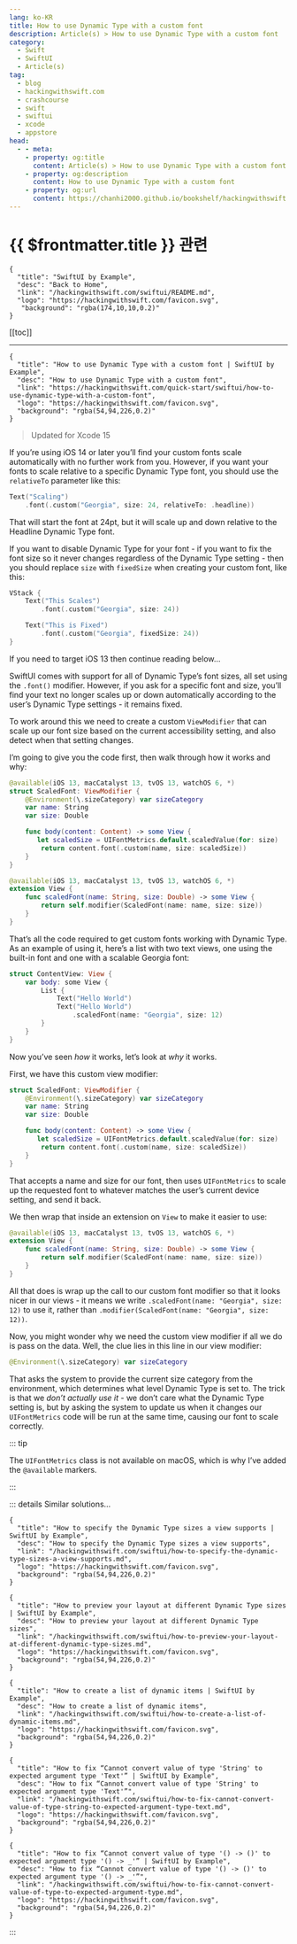 ```yaml
---
lang: ko-KR
title: How to use Dynamic Type with a custom font
description: Article(s) > How to use Dynamic Type with a custom font
category:
  - Swift
  - SwiftUI
  - Article(s)
tag: 
  - blog
  - hackingwithswift.com
  - crashcourse
  - swift
  - swiftui
  - xcode
  - appstore
head:
  - - meta:
    - property: og:title
      content: Article(s) > How to use Dynamic Type with a custom font
    - property: og:description
      content: How to use Dynamic Type with a custom font
    - property: og:url
      content: https://chanhi2000.github.io/bookshelf/hackingwithswift.com/swiftui/how-to-use-dynamic-type-with-a-custom-font.html
---
```


# {{ $frontmatter.title }} 관련

```component VPCard
{
  "title": "SwiftUI by Example",
  "desc": "Back to Home",
  "link": "/hackingwithswift.com/swiftui/README.md",
  "logo": "https://hackingwithswift.com/favicon.svg",
   "background": "rgba(174,10,10,0.2)"
}
```

[[toc]]

---

```component VPCard
{
  "title": "How to use Dynamic Type with a custom font | SwiftUI by Example",
  "desc": "How to use Dynamic Type with a custom font",
  "link": "https://hackingwithswift.com/quick-start/swiftui/how-to-use-dynamic-type-with-a-custom-font",
  "logo": "https://hackingwithswift.com/favicon.svg",
  "background": "rgba(54,94,226,0.2)"
}
```

> Updated for Xcode 15

If you’re using iOS 14 or later you’ll find your custom fonts scale automatically with no further work from you. However, if you want your fonts to scale relative to a specific Dynamic Type font, you should use the `relativeTo` parameter like this:

```swift
Text("Scaling")
    .font(.custom("Georgia", size: 24, relativeTo: .headline))
```

<VidStack src="https://hackingwithswift.com/img/books/quick-start/swiftui/how-to-use-dynamic-type-with-a-custom-font-1~dark.mp4" />

That will start the font at 24pt, but it will scale up and down relative to the Headline Dynamic Type font.

If you want to disable Dynamic Type for your font - if you want to fix the font size so it never changes regardless of the Dynamic Type setting - then you should replace `size` with `fixedSize` when creating your custom font, like this:

```swift
VStack {
    Text("This Scales")
        .font(.custom("Georgia", size: 24))

    Text("This is Fixed")
        .font(.custom("Georgia", fixedSize: 24))
}
```

If you need to target iOS 13 then continue reading below…

SwiftUI comes with support for all of Dynamic Type’s font sizes, all set using the `.font()` modifier. However, if you ask for a specific font and size, you’ll find your text no longer scales up or down automatically according to the user’s Dynamic Type settings - it remains fixed.

To work around this we need to create a custom `ViewModifier` that can scale up our font size based on the current accessibility setting, and also detect when that setting changes. 

I’m going to give you the code first, then walk through how it works and why:

```swift
@available(iOS 13, macCatalyst 13, tvOS 13, watchOS 6, *)
struct ScaledFont: ViewModifier {
    @Environment(\.sizeCategory) var sizeCategory
    var name: String
    var size: Double

    func body(content: Content) -> some View {
       let scaledSize = UIFontMetrics.default.scaledValue(for: size)
        return content.font(.custom(name, size: scaledSize))
    }
}

@available(iOS 13, macCatalyst 13, tvOS 13, watchOS 6, *)
extension View {
    func scaledFont(name: String, size: Double) -> some View {
        return self.modifier(ScaledFont(name: name, size: size))
    }
}
```

That’s all the code required to get custom fonts working with Dynamic Type. As an example of using it, here’s a list with two text views, one using the built-in font and one with a scalable Georgia font:

```swift
struct ContentView: View {
    var body: some View {
        List {
            Text("Hello World")
            Text("Hello World")
                .scaledFont(name: "Georgia", size: 12)
        }
    }
}
```

<VidStack src="https://hackingwithswift.com/img/books/quick-start/swiftui/how-to-use-dynamic-type-with-a-custom-font-2~dark.mp4" />

Now you’ve seen *how* it works, let’s look at *why* it works.

First, we have this custom view modifier:

```swift
struct ScaledFont: ViewModifier {
    @Environment(\.sizeCategory) var sizeCategory
    var name: String
    var size: Double

    func body(content: Content) -> some View {
       let scaledSize = UIFontMetrics.default.scaledValue(for: size)
        return content.font(.custom(name, size: scaledSize))
    }
}
```

That accepts a name and size for our font, then uses `UIFontMetrics` to scale up the requested font to whatever matches the user’s current device setting, and send it back.

We then wrap that inside an extension on `View` to make it easier to use:

```swift
@available(iOS 13, macCatalyst 13, tvOS 13, watchOS 6, *)
extension View {
    func scaledFont(name: String, size: Double) -> some View {
        return self.modifier(ScaledFont(name: name, size: size))
    }
}
```

All that does is wrap up the call to our custom font modifier so that it looks nicer in our views - it means we write `.scaledFont(name: "Georgia", size: 12)` to use it, rather than `.modifier(ScaledFont(name: "Georgia", size: 12))`.

Now, you might wonder why we need the custom view modifier if all we do is pass on the data. Well, the clue lies in this line in our view modifier:

```swift
@Environment(\.sizeCategory) var sizeCategory
```

That asks the system to provide the current size category from the environment, which determines what level Dynamic Type is set to. The trick is that we *don’t actually use it* - we don’t care what the Dynamic Type setting is, but by asking the system to update us when it changes our `UIFontMetrics` code will be run at the same time, causing our font to scale correctly.

::: tip

The `UIFontMetrics` class is not available on macOS, which is why I’ve added the `@available` markers.

:::

::: details Similar solutions…

```component VPCard
{ 
  "title": "How to specify the Dynamic Type sizes a view supports | SwiftUI by Example",
  "desc": "How to specify the Dynamic Type sizes a view supports",
  "link": "/hackingwithswift.com/swiftui/how-to-specify-the-dynamic-type-sizes-a-view-supports.md",
  "logo": "https://hackingwithswift.com/favicon.svg",
  "background": "rgba(54,94,226,0.2)"
}
```

```component VPCard
{
  "title": "How to preview your layout at different Dynamic Type sizes | SwiftUI by Example",
  "desc": "How to preview your layout at different Dynamic Type sizes",
  "link": "/hackingwithswift.com/swiftui/how-to-preview-your-layout-at-different-dynamic-type-sizes.md",
  "logo": "https://hackingwithswift.com/favicon.svg",
  "background": "rgba(54,94,226,0.2)"
}
```

```component VPCard
{
  "title": "How to create a list of dynamic items | SwiftUI by Example",
  "desc": "How to create a list of dynamic items",
  "link": "/hackingwithswift.com/swiftui/how-to-create-a-list-of-dynamic-items.md",
  "logo": "https://hackingwithswift.com/favicon.svg",
  "background": "rgba(54,94,226,0.2)"
}
```

```component VPCard  
{
  "title": "How to fix “Cannot convert value of type 'String' to expected argument type 'Text'” | SwiftUI by Example",
  "desc": "How to fix “Cannot convert value of type 'String' to expected argument type 'Text'”",
  "link": "/hackingwithswift.com/swiftui/how-to-fix-cannot-convert-value-of-type-string-to-expected-argument-type-text.md",
  "logo": "https://hackingwithswift.com/favicon.svg",
  "background": "rgba(54,94,226,0.2)"
}
```

```component VPCard  
{
  "title": "How to fix “Cannot convert value of type '() -> ()' to expected argument type '() -> _'” | SwiftUI by Example",
  "desc": "How to fix “Cannot convert value of type '() -> ()' to expected argument type '() -> _'”",
  "link": "/hackingwithswift.com/swiftui/how-to-fix-cannot-convert-value-of-type-to-expected-argument-type.md",
  "logo": "https://hackingwithswift.com/favicon.svg",
  "background": "rgba(54,94,226,0.2)"
}
```

:::

